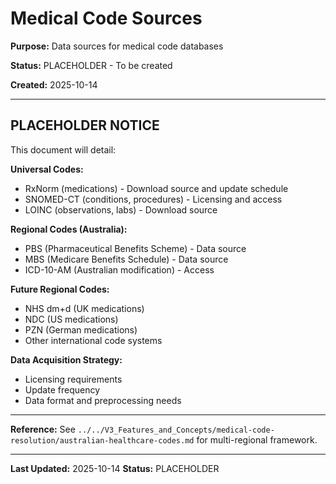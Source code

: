 # Medical Code Sources

**Purpose:** Data sources for medical code databases

**Status:** PLACEHOLDER - To be created

**Created:** 2025-10-14

---

## PLACEHOLDER NOTICE

This document will detail:

**Universal Codes:**
- RxNorm (medications) - Download source and update schedule
- SNOMED-CT (conditions, procedures) - Licensing and access
- LOINC (observations, labs) - Download source

**Regional Codes (Australia):**
- PBS (Pharmaceutical Benefits Scheme) - Data source
- MBS (Medicare Benefits Schedule) - Data source
- ICD-10-AM (Australian modification) - Access

**Future Regional Codes:**
- NHS dm+d (UK medications)
- NDC (US medications)
- PZN (German medications)
- Other international code systems

**Data Acquisition Strategy:**
- Licensing requirements
- Update frequency
- Data format and preprocessing needs

---

**Reference:** See `../../V3_Features_and_Concepts/medical-code-resolution/australian-healthcare-codes.md` for multi-regional framework.

---

**Last Updated:** 2025-10-14
**Status:** PLACEHOLDER

